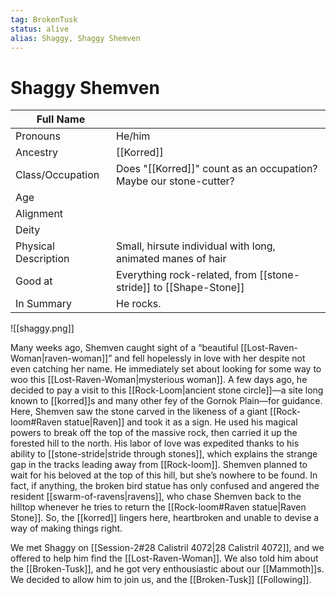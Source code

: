 ```yaml
---
tag: BrokenTusk
status: alive
alias: Shaggy, Shaggy Shemven
---
```

# Shaggy Shemven
| Full Name            |                                                                    |
| -------------------- | ------------------------------------------------------------------ |
| Pronouns             | He/him                                                             |
| Ancestry             | [[Korred]]                                                         |
| Class/Occupation     | Does "[[Korred]]" count as an occupation? Maybe our stone-cutter?  |
| Age                  |                                                                    |
| Alignment            |                                                                    |
| Deity                |                                                                    |
| Physical Description | Small, hirsute individual with long, animated manes of hair        |
| Good at              | Everything rock-related, from [[stone-stride]] to [[Shape-Stone]] |
| In Summary           | He rocks.                                                          |

![[shaggy.png]]

Many weeks ago, Shemven caught sight of a “beautiful [[Lost-Raven-Woman|raven-woman]]” and fell hopelessly in love with her despite not even catching her name. He immediately set about looking for some way to woo this [[Lost-Raven-Woman|mysterious woman]]. A few days ago, he decided to pay a visit to this [[Rock-Loom|ancient stone circle]]—a site long known to [[korred]]s and many other fey of the Gornok Plain—for guidance. Here, Shemven saw the stone carved in the likeness of a giant [[Rock-loom#Raven statue|Raven]] and took it as a sign. He used his magical powers to break off the top of the massive rock, then carried it up the forested hill to the north. His labor of love was expedited thanks to his ability to [[stone-stride|stride through stones]], which explains the strange gap in the tracks leading away from [[Rock-loom]]. Shemven planned to wait for his beloved at the top of this hill, but she’s nowhere to be found. In fact, if anything, the broken bird statue has only confused and angered the resident [[swarm-of-ravens|ravens]], who chase Shemven back to the hilltop whenever he tries to return the [[Rock-loom#Raven statue|Raven Stone]]. So, the [[korred]] lingers here, heartbroken and unable to devise a way of making things right.

We met Shaggy on [[Session-2#28 Calistril 4072|28 Calistril 4072]], and we offered to help him find the [[Lost-Raven-Woman]]. We also told him about the [[Broken-Tusk]], and he got very enthousiastic about our [[Mammoth]]s. We decided to allow him to join us, and the [[Broken-Tusk]] [[Following]]. 


